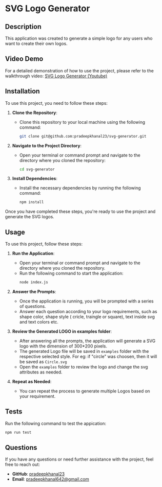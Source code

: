 # SVG Logo Generator

## Description

This application was created to generate a simple logo for any users who want to create their own logos.

## Video Demo

For a detailed demonstration of how to use the project, please refer to the walkthrough video: [SVG Logo Generator (Youtube)](https://youtu.be/YYBWVCgFsT4)

## Installation

To use this project, you need to follow these steps:

1. **Clone the Repository**:

   - Clone this repository to your local machine using the following command:
     ```sh
     git clone git@github.com:pradeepkhanal23/svg-generator.git
     ```

2. **Navigate to the Project Directory**:

   - Open your terminal or command prompt and navigate to the directory where you cloned the repository:
     ```sh
     cd svg-generator
     ```

3. **Install Dependencies**:
   - Install the necessary dependencies by running the following command:
     ```sh
     npm install
     ```

Once you have completed these steps, you're ready to use the project and generate the SVG logos.

## Usage

To use this project, follow these steps:

1. **Run the Application**:

   - Open your terminal or command prompt and navigate to the directory where you cloned the repository.
   - Run the following command to start the application:
     ```sh
     node index.js
     ```

2. **Answer the Prompts**:

   - Once the application is running, you will be prompted with a series of questions.
   - Answer each question according to your logo requirements, such as shape color, shape style ( cricle, traingle or square), text inside svg and text colors etc.

3. **Review the Generated LOGO in examples folder**:

   - After answering all the prompts, the application will generate a SVG logo with the dimension of 300\*200 pixels.
   - The generated Logo file will be saved in `examples` folder with the respective selected style. For eg: if "circle" was choosen, then it will be saved as `Circle.svg`
   - Open the `examples` folder to review the logo and change the svg attributes as needed.

4. **Repeat as Needed**:
   - You can repeat the process to generate multiple Logos based on your requirement.

## Tests

Run the following command to test the appication:

```sh
npm run test
```

## Questions

If you have any questions or need further assistance with the project, feel free to reach out:

- **GitHub**: [pradeepkhanal23](https://github.com/pradeepkhanal23)
- **Email**: [pradeepkhanal642@gmail.com](mailto:pradeepkhanal642@gmail.com)
